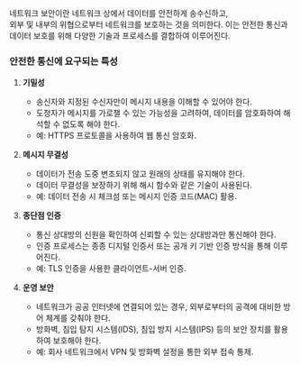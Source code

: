 네트워크 보안이란 네트워크 상에서 데이터를 안전하게 송수신하고,         
외부 및 내부의 위협으로부터 네트워크를 보호하는 것을 의미한다. 이는 안전한 통신과 데이터 보호를 위해 다양한 기술과 프로세스를 결합하여 이루어진다.

### 안전한 통신에 요구되는 특성
1. **기밀성**  
   - 송신자와 지정된 수신자만이 메시지 내용을 이해할 수 있어야 한다.  
   - 도청자가 메시지를 가로챌 수 있는 가능성을 고려하여, 데이터를 암호화하여 해석할 수 없도록 해야 한다.  
   - 예: HTTPS 프로토콜을 사용하여 웹 통신 암호화.

2. **메시지 무결성**  
   - 데이터가 전송 도중 변조되지 않고 원래의 상태를 유지해야 한다.  
   - 데이터 무결성을 보장하기 위해 해시 함수와 같은 기술이 사용된다.  
   - 예: 데이터 전송 시 체크섬 또는 메시지 인증 코드(MAC) 활용.

3. **종단점 인증**  
   - 통신 상대방의 신원을 확인하여 신뢰할 수 있는 상대방과만 통신해야 한다.  
   - 인증 프로세스는 종종 디지털 인증서 또는 공개 키 기반 인증 방식을 통해 이루어진다.  
   - 예: TLS 인증을 사용한 클라이언트-서버 인증.

4. **운영 보안**  
   - 네트워크가 공공 인터넷에 연결되어 있는 경우, 외부로부터의 공격에 대비한 방어 체계를 갖춰야 한다.  
   - 방화벽, 침입 탐지 시스템(IDS), 침입 방지 시스템(IPS) 등의 보안 장치를 활용하여 보호해야 한다.  
   - 예: 회사 네트워크에서 VPN 및 방화벽 설정을 통한 외부 접속 통제.

